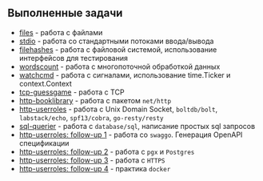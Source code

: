 ## Выполненные задачи
* [files](files) - работа с файлами
* [stdio](stdio) - работа со стандартными потоками ввода/вывода
* [filehashes](filehashes) - работа с файловой системой, использование интерфейсов для тестирования
* [wordscount](wordscount) - работа с многопоточной обработкой данных
* [watchcmd](watchcmd) - работа с сигналами, использование time.Ticker и context.Context
* [tcp-guessgame](tcp-guessgame) - работа с TCP
* [http-booklibrary](http-booklibrary) - работа с пакетом `net/http`
* [http-userroles](http-userroles) - работа с Unix Domain Socket, `boltdb/bolt`, `labstack/echo`, `spf13/cobra`, `go-resty/resty`
* [sql-querier](sql-querier) - работа с `database/sql`, написание простых sql запросов
* [http-userroles: follow-up 1](http-userroles) - работа со `swaggo`. Генерация OpenAPI спецификации
* [http-userroles: follow-up 2](http-userroles) - работа с `pgx` и `Postgres`
* [http-userroles: follow-up 3](http-userroles) - работа с `HTTPS`
* [http-userroles: follow-up 4](http-userroles) - практика `docker`
